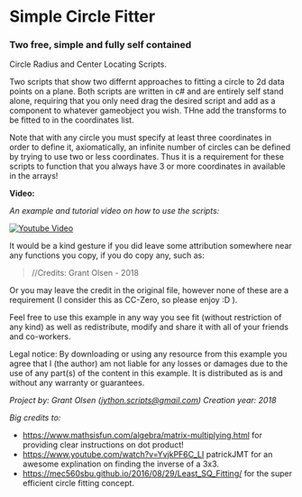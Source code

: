 # Simple Circle Fitter
### Two free, simple and fully self contained 
Circle Radius and Center Locating Scripts.

Two scripts that show two differnt approaches to fitting a circle to 2d data points on a plane. 
Both scripts are written in c# and are entirely self stand alone, requiring that you only need drag the desired script and add as a component to whatever gameobject you wish. THne add the transforms to be fitted to in the coordinates list.

Note that with any circle you must specify at least three coordinates in order to define it, axiomatically, an infinite number of circles can be defined by trying to use two or less coordinates. Thus it is a requirement for these scripts to function that you always have 3 or more coordinates in available in the arrays!

**Video:**

_An example and tutorial video on how to use the scripts:_

[![Youtube Video](https://img.youtube.com/vi/90KesqCDDog/0.jpg)](https://www.youtube.com/watch?v=90KesqCDDog)



It would be a kind gesture if you did leave some attribution somewhere near any functions you copy, if you do copy any, such as:

> //Credits: Grant Olsen - 2018

Or you may leave the credit in the original file, however none of these are a requirement (I consider this as CC-Zero, so please enjoy :D ).



Feel free to use this example in any way you see fit (without restriction of any kind) as well as redistribute, modify and share it with all of your friends and co-workers.

Legal notice:
By downloading or using any resource from this example you agree that I (the author) am not liable for any losses or damages due to the use of any part(s) of the content in this example. It is distributed as is and without any warranty or guarantees. 

*Project by: Grant Olsen (jython.scripts@gmail.com)
Creation year: 2018*

_Big credits to:_

* https://www.mathsisfun.com/algebra/matrix-multiplying.html for providing clear instructions on dot product!
* https://www.youtube.com/watch?v=YvjkPF6C_LI patrickJMT for an awesome explination on finding the inverse of a 3x3.
* https://mec560sbu.github.io/2016/08/29/Least_SQ_Fitting/ for the super efficient circle fitting concept.






